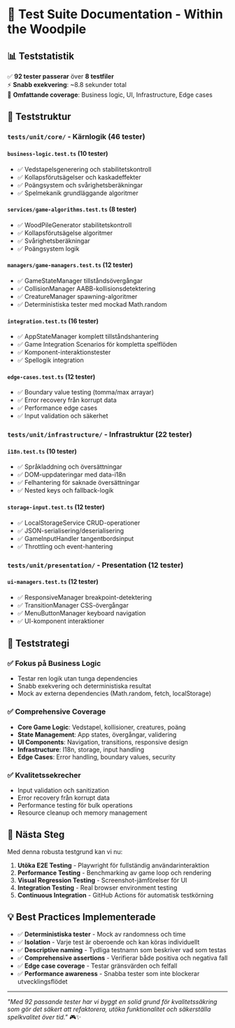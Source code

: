 # 🧪 Test Suite Documentation - Within the Woodpile

## 📊 Teststatistik

✅ **92 tester passerar** över **8 testfiler**  
⚡ **Snabb exekvering**: ~8.8 sekunder total  
🎯 **Omfattande coverage**: Business logic, UI, Infrastructure, Edge cases  

## 📁 Teststruktur

### `tests/unit/core/` - Kärnlogik (46 tester)

#### `business-logic.test.ts` (10 tester)
- ✅ Vedstapelsgenerering och stabilitetskontroll
- ✅ Kollapsförutsägelser och kaskadeffekter
- ✅ Poängsystem och svårighetsberäkningar
- ✅ Spelmekanik grundläggande algoritmer

#### `services/game-algorithms.test.ts` (8 tester)
- ✅ WoodPileGenerator stabilitetskontroll
- ✅ Kollapsförutsägelse algoritmer
- ✅ Svårighetsberäkningar
- ✅ Poängsystem logik

#### `managers/game-managers.test.ts` (12 tester)
- ✅ GameStateManager tillståndsövergångar
- ✅ CollisionManager AABB-kollisionsdetektering
- ✅ CreatureManager spawning-algoritmer
- ✅ Deterministiska tester med mockad Math.random

#### `integration.test.ts` (16 tester)
- ✅ AppStateManager komplett tillståndshantering
- ✅ Game Integration Scenarios för kompletta spelflöden
- ✅ Komponent-interaktionstester
- ✅ Spellogik integration

#### `edge-cases.test.ts` (12 tester)
- ✅ Boundary value testing (tomma/max arrayar)
- ✅ Error recovery från korrupt data
- ✅ Performance edge cases
- ✅ Input validation och säkerhet

### `tests/unit/infrastructure/` - Infrastruktur (22 tester)

#### `i18n.test.ts` (10 tester)
- ✅ Språkladdning och översättningar
- ✅ DOM-uppdateringar med data-i18n
- ✅ Felhantering för saknade översättningar
- ✅ Nested keys och fallback-logik

#### `storage-input.test.ts` (12 tester)
- ✅ LocalStorageService CRUD-operationer
- ✅ JSON-serialisering/deserialisering
- ✅ GameInputHandler tangentbordsinput
- ✅ Throttling och event-hantering

### `tests/unit/presentation/` - Presentation (12 tester)

#### `ui-managers.test.ts` (12 tester)
- ✅ ResponsiveManager breakpoint-detektering
- ✅ TransitionManager CSS-övergångar
- ✅ MenuButtonManager keyboard navigation
- ✅ UI-komponent interaktioner

## 🎯 Teststrategi

### ✅ **Fokus på Business Logic**
- Testar ren logik utan tunga dependencies
- Snabb exekvering och deterministiska resultat
- Mock av externa dependencies (Math.random, fetch, localStorage)

### ✅ **Comprehensive Coverage**
- **Core Game Logic**: Vedstapel, kollisioner, creatures, poäng
- **State Management**: App states, övergångar, validering
- **UI Components**: Navigation, transitions, responsive design
- **Infrastructure**: I18n, storage, input handling
- **Edge Cases**: Error handling, boundary values, security

### ✅ **Kvalitetssekrecher**
- Input validation och sanitization
- Error recovery från korrupt data
- Performance testing för bulk operations
- Resource cleanup och memory management

## 🚀 Nästa Steg

Med denna robusta testgrund kan vi nu:

1. **Utöka E2E Testing** - Playwright för fullständig användarinteraktion
2. **Performance Testing** - Benchmarking av game loop och rendering
3. **Visual Regression Testing** - Screenshot-jämförelser för UI
4. **Integration Testing** - Real browser environment testing
5. **Continuous Integration** - GitHub Actions för automatisk testkörning

## 💡 Best Practices Implementerade

- ✅ **Deterministiska tester** - Mock av randomness och time
- ✅ **Isolation** - Varje test är oberoende och kan köras individuellt
- ✅ **Descriptive naming** - Tydliga testnamn som beskriver vad som testas
- ✅ **Comprehensive assertions** - Verifierar både positiva och negativa fall
- ✅ **Edge case coverage** - Testar gränsvärden och felfall
- ✅ **Performance awareness** - Snabba tester som inte blockerar utvecklingsflödet

---

*"Med 92 passande tester har vi byggt en solid grund för kvalitetssäkring som gör det säkert att refaktorera, utöka funktionalitet och säkerställa spelkvalitet över tid."* 🎮✨